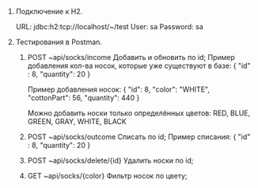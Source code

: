 1. Подключение к H2.

    URL: jdbc:h2:tcp://localhost/~/test
    User: sa
    Password: sa


2. Тестирования в Postman.
   
    1) POST ~api/socks/income
    Добавить и обновить по id;
       Пример добавления кол-ва носок, которые уже существуют в базе:
       {
       "id" : 8,
       "quantity": 20
       }
       
       Пример добавления носок:
       {
       "id": 8,
       "color": "WHITE",
       "cottonPart": 56,
       "quantity": 440
       }
       
       Можно добавить носки только определённых цветов:
       RED,
       BLUE,
       GREEN,
       GRAY,
       WHITE,
       BLACK
    
    2) POST ~api/socks/outcome
    Списать по id;
       Пример списания:
       {
       "id" : 8,
       "quantity": 20
       }
       
    3) POST ~api/socks/delete/{id}
    Удалить носки по id;
       
    4) GET ~api/socks/{color}
    Фильтр носок по цвету;